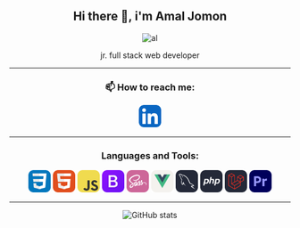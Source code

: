 
<div align="center">
    <h2 align=""center> Hi there 👋, i'm Amal Jomon </h2>
    <div>
      <img src="https://media.tenor.com/2uyENRmiUt0AAAAC/coding.gif" alt="al"> 
    </div>
  <p>jr. full stack web developer </p>

  <hr></hr>


<!--
**amaljom/amaljom** is a ✨ _special_ ✨ repository because its `README.md` (this file) appears on your GitHub profile.

Here are some ideas to get you started:

- 🔭 I’m currently working on ...
- 🌱 I’m currently learning ...
- 👯 I’m looking to collaborate on ...
- 🤔 I’m looking for help with ...
- 💬 Ask me about ...
- 📫 How to reach me: <a href="https://linkedin.com/in/amal-jomon" target="blank"><img align="center" src="https://raw.githubusercontent.com/rahuldkjain/github-profile-readme-generator/master/src/images/icons/Social/linked-in-alt.svg" alt="amal-jomon" height="30" width="40" /></a>
- 😄 Pronouns: ...
- ⚡ Fun fact: ...
-->
 <h3> 📫 How to reach me:</h3>
 <div>
    <a href="https://www.linkedin.com/in/amal-jomon-5a5757219/">
      <img src="https://github.com/tandpfun/skill-icons/blob/main/icons/LinkedIn.svg" alt="ln" height="40" width="40"> 
    </a>
 </div>
  
 <hr></hr>
  <h3>Languages and Tools: </h3>
 <div>
    <a>
      <img src="https://github.com/tandpfun/skill-icons/blob/main/icons/CSS.svg" alt="css" height="40" width="40"> 
    </a>
   <a>
      <img src="https://github.com/tandpfun/skill-icons/blob/main/icons/HTML.svg" alt="html" height="40" width="40"> 
   </a>
   <a>
      <img src="https://github.com/tandpfun/skill-icons/blob/main/icons/JavaScript.svg" alt="js" height="40" width="40"> 
   </a>
   <a>
      <img src="https://github.com/tandpfun/skill-icons/blob/main/icons/Bootstrap.svg" alt="bs" height="40" width="40"> 
   </a>
   <a>
      <img src="https://github.com/tandpfun/skill-icons/blob/main/icons/Sass.svg" alt="sass" height="40" width="40"> 
   </a>
   <a>
      <img src="https://github.com/tandpfun/skill-icons/blob/main/icons/VueJS-Light.svg" alt="vue" height="40" width="40"> 
   </a>
   <a>
      <img src="https://github.com/tandpfun/skill-icons/blob/main/icons/MySQL-Dark.svg" alt="myql" height="40" width="40"> 
   </a>
   <a>
      <img src="https://github.com/tandpfun/skill-icons/blob/main/icons/PHP-Dark.svg" alt="php" height="40" width="40"> 
   </a>
   <a>
      <img src="https://github.com/tandpfun/skill-icons/blob/main/icons/Laravel-Dark.svg" alt="lvl" height="40" width="40"> 
   </a>
  <a>
      <img src="https://github.com/tandpfun/skill-icons/blob/main/icons/Premiere.svg" alt="pr" height="40" width="40"> 
   </a>
  </div>
  <hr></hr>


![GitHub stats](https://github-readme-stats.vercel.app/api?username=amaljom&show_icons=true)  
 </div>
